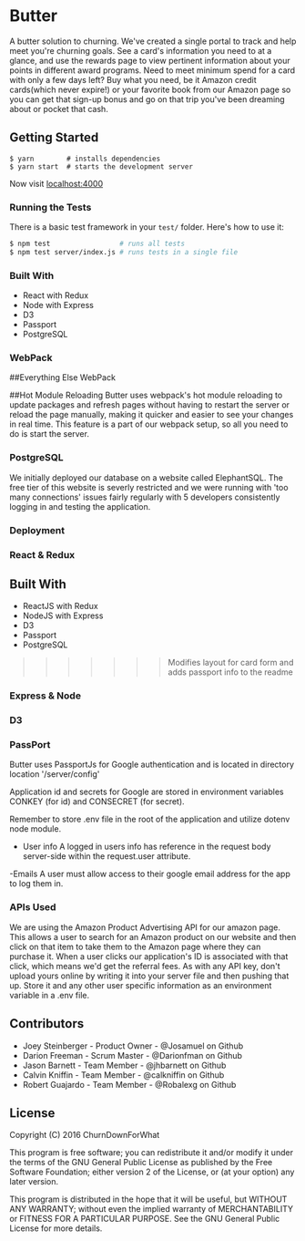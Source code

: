 # Butter

A butter solution to churning.  We've created a single portal to track and help meet you're churning goals.  See a card's information you need to at a glance, and use the rewards page to view pertinent information about your points in different award programs.  Need to meet minimum spend for a card with only a few days left?  Buy what you need, be it Amazon credit cards(which never expire!) or your favorite book from our Amazon page so you can get that sign-up bonus and go on that trip you've been dreaming about or pocket that cash.  

## Getting Started

```
$ yarn        # installs dependencies
$ yarn start  # starts the development server

```

Now visit [localhost:4000](http://localhost:4000/)

### Running the Tests
There is a basic test framework in your `test/` folder. Here's how to use it:

```bash
$ npm test                 # runs all tests
$ npm test server/index.js # runs tests in a single file
```

### Built With
- React with Redux
- Node with Express
- D3
- Passport
- PostgreSQL

### WebPack

##Everything Else WebPack

##Hot Module Reloading
Butter uses webpack's hot module reloading to update packages and refresh pages without having to restart the server or reload the page manually, making it quicker and easier to see your changes in real time. This feature is a part of our webpack setup, so all you need to do is start the server.  

### PostgreSQL
We initially deployed our database on a website called ElephantSQL.  The free tier of this website is severly restricted and we were running with 'too many connections' issues fairly regularly with 5 developers consistently logging in and testing the application.  

### Deployment

### React & Redux

## Built With
- ReactJS with Redux
- NodeJS with Express
- D3
- Passport
- PostgreSQL
>>>>>>> Modifies layout for card form and adds passport info to the readme

### Express & Node

### D3

### PassPort
Butter uses PassportJs for Google authentication and is located in directory location '/server/config'

Application id and secrets for Google are stored in environment variables CONKEY (for id) and CONSECRET (for secret).

Remember to store .env file in the root of the application and utilize dotenv node module.

- User info
  A logged in users info has reference in the request body server-side within the request.user attribute.

-Emails
  A user must allow access to their google email address for the app to log them in.

###  APIs Used
We are using the Amazon Product Advertising API for our amazon page.  This allows a user to search for an Amazon product on our website and then click on that item to take them to the Amazon page where they can purchase it.  When a user clicks our application's ID is associated with that click, which means we'd get the referral fees.  As with any API key, don't upload yours online by writing it into your server file and then pushing that up.  Store it and any other user specific information as an environment variable in a .env file.




## Contributors
- Joey Steinberger - Product Owner - @Josamuel on Github
- Darion Freeman - Scrum Master - @Darionfman on Github
- Jason Barnett - Team Member - @jhbarnett on Github
- Calvin Kniffin - Team Member - @calkniffin on Github
- Robert Guajardo - Team Member - @Robalexg on Github

## License

Copyright (C) 2016  ChurnDownForWhat

This program is free software; you can redistribute it and/or
modify it under the terms of the GNU General Public License
as published by the Free Software Foundation; either version 2
of the License, or (at your option) any later version.

This program is distributed in the hope that it will be useful,
but WITHOUT ANY WARRANTY; without even the implied warranty of
MERCHANTABILITY or FITNESS FOR A PARTICULAR PURPOSE.  See the
GNU General Public License for more details.
